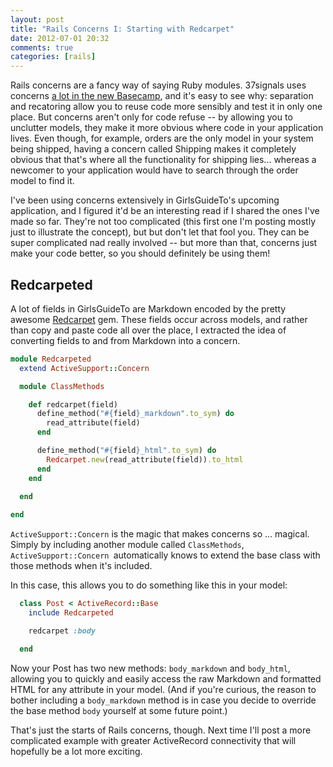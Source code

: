 ```yaml
---
layout: post
title: "Rails Concerns I: Starting with Redcarpet"
date: 2012-07-01 20:32
comments: true
categories: [rails]
---
```

Rails concerns are a fancy way of saying Ruby modules. 37signals uses concerns [a lot in the new Basecamp](http://37signals.com/svn/posts/3167-code-spelunking-in-the-all-new-basecamp), and it's easy to see why: separation and recatoring allow you to reuse code more sensibly and test it in only one place. But concerns aren't only for code refuse -- by allowing you to unclutter models, they make it more obvious where code in your application lives. Even though, for example, orders are the only model in your system being shipped, having a concern called Shipping makes it completely obvious that that's where all the functionality for shipping lies... whereas a newcomer to your application would have to search through the order model to find it.

I've been using concerns extensively in GirlsGuideTo's upcoming application, and I figured it'd be an interesting read if I shared the ones I've made so far. They're not too complicated (this first one I'm posting mostly just to illustrate the concept), but but don't let that fool you. They can be super complicated nad really involved -- but more than that, concerns just make your code better, so you should definitely be using them!

<!-- more -->

## Redcarpeted

A lot of fields in GirlsGuideTo are Markdown encoded by the pretty awesome [Redcarpet](https://github.com/tanoku/redcarpet/) gem. These fields occur across models, and rather than copy and paste code all over the place, I extracted the idea of converting fields to and from Markdown into a concern.

```ruby
module Redcarpeted
  extend ActiveSupport::Concern

  module ClassMethods

    def redcarpet(field)
      define_method("#{field}_markdown".to_sym) do
        read_attribute(field)
      end

      define_method("#{field}_html".to_sym) do
        Redcarpet.new(read_attribute(field)).to_html
      end
    end
    
  end

end
```

`ActiveSupport::Concern` is the magic that makes concerns so ... magical. Simply by including another module called `ClassMethods`, `ActiveSupport::Concern `automatically knows to extend the base class with those methods when it's included.

In this case, this allows you to do something like this in your model:

```ruby
  class Post < ActiveRecord::Base
    include Redcarpeted

    redcarpet :body

  end
```

Now your Post has two new methods: `body_markdown` and `body_html`, allowing you to quickly and easily access the raw Markdown and formatted HTML for any attribute in your model. (And if you're curious, the reason to bother including a `body_markdown` method is in case you decide to override the base method `body` yourself at some future point.)

That's just the starts of Rails concerns, though. Next time I'll post a more complicated example with greater ActiveRecord connectivity that will hopefully be a lot more exciting.